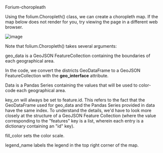 Forium-choropleath


Using the folium.Choropleth() class, we can create a choropleth map. If the map below does not render for you, try viewing the page in a different web browser.

![image](https://user-images.githubusercontent.com/118595650/202857453-61d92d66-26cc-4b81-8b2a-439cf30d4f7c.png)


Note that folium.Choropleth() takes several arguments:

geo_data is a GeoJSON FeatureCollection containing the boundaries of each geographical area.

In the code, we convert the districts GeoDataFrame to a GeoJSON FeatureCollection with the __geo_interface__ attribute.

Data is a Pandas Series containing the values that will be used to color-code each geographical area.

key_on will always be set to feature.id.
This refers to the fact that the GeoDataFrame used for geo_data and the Pandas Series provided in data have the same index. To understand the details, we'd have to look more closely at the structure of a GeoJSON Feature Collection (where the value corresponding to the "features" key is a list, wherein each entry is a dictionary containing an "id" key).

fill_color sets the color scale.

legend_name labels the legend in the top right corner of the map.
